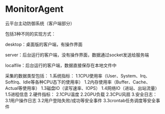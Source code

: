 # MonitorAgent
云平台主动防御系统（客户端部分）

包括3种不同的实现方式：

desktop：桌面版的客户端，有操作界面

server：后台运行的客户端，没有操作界面，数据通过socket发送给服务端

localfile：后台运行的客户端，数据直接保存在本地文件中

采集的数据类型包括：
1.系统指标：
  1.1CPU使用率（User、System、Irq、SoftIrq、Idle等各种CPU态下的使用率）
  1.2内存使用率（Buffer、Cache、Actual等使用率）
  1.3磁盘IO（读写速率、IOPS）
  1.4网络IO（进站、出站流量）
  1.5进程信息
2.硬件指标：
  2.1CPU温度
  2.2GPU负载
  2.3CPU风扇
3.安全日志：
  3.1用户操作日志
  3.2用户登陆失败/成功等安全事件
  3.3crontab任务调度等安全事件



